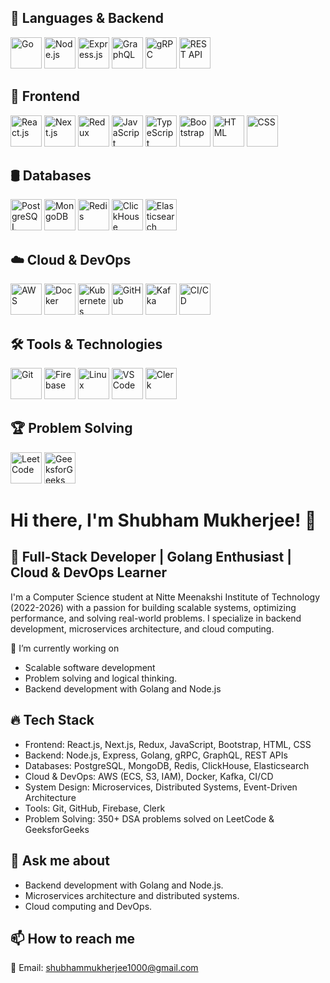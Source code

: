 ## 🚀 Languages & Backend
<p align="left">
  <img src="https://cdn.jsdelivr.net/gh/devicons/devicon/icons/go/go-original.svg" alt="Go" width="50" height="50"/>
  <img src="https://cdn.jsdelivr.net/gh/devicons/devicon/icons/nodejs/nodejs-original.svg" alt="Node.js" width="50" height="50"/>
  <img src="https://cdn.jsdelivr.net/gh/devicons/devicon/icons/express/express-original.svg" alt="Express.js" width="50" height="50"/>
  <img src="https://cdn.jsdelivr.net/gh/devicons/devicon/icons/graphql/graphql-plain.svg" alt="GraphQL" width="50" height="50"/>
  <img src="https://cdn.jsdelivr.net/gh/devicons/devicon/icons/grpc/grpc-original.svg" alt="gRPC" width="50" height="50"/>
  <img src="https://upload.wikimedia.org/wikipedia/commons/6/6a/REST_API_Logo.svg" alt="REST API" width="50" height="50"/>
</p>

## 🎨 Frontend
<p align="left">
  <img src="https://cdn.jsdelivr.net/gh/devicons/devicon/icons/react/react-original.svg" alt="React.js" width="50" height="50"/>
  <img src="https://cdn.jsdelivr.net/gh/devicons/devicon/icons/nextjs/nextjs-original.svg" alt="Next.js" width="50" height="50"/>
  <img src="https://cdn.jsdelivr.net/gh/devicons/devicon/icons/redux/redux-original.svg" alt="Redux" width="50" height="50"/>
  <img src="https://cdn.jsdelivr.net/gh/devicons/devicon/icons/javascript/javascript-original.svg" alt="JavaScript" width="50" height="50"/>
  <img src="https://cdn.jsdelivr.net/gh/devicons/devicon/icons/typescript/typescript-original.svg" alt="TypeScript" width="50" height="50"/>
  <img src="https://cdn.jsdelivr.net/gh/devicons/devicon/icons/bootstrap/bootstrap-original.svg" alt="Bootstrap" width="50" height="50"/>
  <img src="https://cdn.jsdelivr.net/gh/devicons/devicon/icons/html5/html5-original.svg" alt="HTML" width="50" height="50"/>
  <img src="https://cdn.jsdelivr.net/gh/devicons/devicon/icons/css3/css3-original.svg" alt="CSS" width="50" height="50"/>
</p>

## 🛢️ Databases
<p align="left">
  <img src="https://cdn.jsdelivr.net/gh/devicons/devicon/icons/postgresql/postgresql-original.svg" alt="PostgreSQL" width="50" height="50"/>
  <img src="https://cdn.jsdelivr.net/gh/devicons/devicon/icons/mongodb/mongodb-original.svg" alt="MongoDB" width="50" height="50"/>
  <img src="https://cdn.jsdelivr.net/gh/devicons/devicon/icons/redis/redis-original.svg" alt="Redis" width="50" height="50"/>
  <img src="https://upload.wikimedia.org/wikipedia/commons/5/5a/ClickHouse_logo.svg" alt="ClickHouse" width="50" height="50"/>
  <img src="https://cdn.jsdelivr.net/gh/devicons/devicon/icons/elasticsearch/elasticsearch-original.svg" alt="Elasticsearch" width="50" height="50"/>
</p>

## ☁️ Cloud & DevOps
<p align="left">
  <img src="https://cdn.jsdelivr.net/gh/devicons/devicon/icons/amazonwebservices/amazonwebservices-original.svg" alt="AWS" width="50" height="50"/>
  <img src="https://cdn.jsdelivr.net/gh/devicons/devicon/icons/docker/docker-original.svg" alt="Docker" width="50" height="50"/>
  <img src="https://cdn.jsdelivr.net/gh/devicons/devicon/icons/kubernetes/kubernetes-plain.svg" alt="Kubernetes" width="50" height="50"/>
  <img src="https://cdn.jsdelivr.net/gh/devicons/devicon/icons/github/github-original.svg" alt="GitHub" width="50" height="50"/>
  <img src="https://upload.wikimedia.org/wikipedia/commons/e/e1/Kafka-logo.svg" alt="Kafka" width="50" height="50"/>
  <img src="https://img.icons8.com/color/50/continuous-integration.png" alt="CI/CD" width="50" height="50"/>
</p>

## 🛠️ Tools & Technologies
<p align="left">
  <img src="https://cdn.jsdelivr.net/gh/devicons/devicon/icons/git/git-original.svg" alt="Git" width="50" height="50"/>
  <img src="https://cdn.jsdelivr.net/gh/devicons/devicon/icons/firebase/firebase-plain.svg" alt="Firebase" width="50" height="50"/>
  <img src="https://cdn.jsdelivr.net/gh/devicons/devicon/icons/linux/linux-original.svg" alt="Linux" width="50" height="50"/>
  <img src="https://cdn.jsdelivr.net/gh/devicons/devicon/icons/vscode/vscode-original.svg" alt="VS Code" width="50" height="50"/>
  <img src="https://static.cdnlogo.com/logos/c/81/clerk.svg" alt="Clerk" width="50" height="50"/>
</p>

## 🏆 Problem Solving
<p align="left">
  <img src="https://upload.wikimedia.org/wikipedia/commons/1/19/LeetCode_logo_black.png" alt="LeetCode" width="50" height="50"/>
  <img src="https://upload.wikimedia.org/wikipedia/commons/1/1b/GeeksforGeeks_logo.svg" alt="GeeksforGeeks" width="50" height="50"/>
</p>







# Hi there, I'm Shubham Mukherjee! 👋
## 🚀 Full-Stack Developer | Golang Enthusiast | Cloud & DevOps Learner



I'm a Computer Science student at Nitte Meenakshi Institute of Technology (2022-2026) with a passion for building scalable systems, optimizing performance, and solving real-world problems. I specialize in backend development, microservices architecture, and cloud computing.

🔭 I’m currently working on

- Scalable software development
- Problem solving and logical thinking.
- Backend development with Golang and Node.js

## 🔥 Tech Stack

- Frontend: React.js, Next.js, Redux, JavaScript, Bootstrap, HTML, CSS
- Backend: Node.js, Express, Golang, gRPC, GraphQL, REST APIs
- Databases: PostgreSQL, MongoDB, Redis, ClickHouse, Elasticsearch
- Cloud & DevOps: AWS (ECS, S3, IAM), Docker, Kafka, CI/CD
- System Design: Microservices, Distributed Systems, Event-Driven Architecture
- Tools: Git, GitHub, Firebase, Clerk
- Problem Solving: 350+ DSA problems solved on LeetCode & GeeksforGeeks

## 💬 Ask me about

- Backend development with Golang and Node.js.
- Microservices architecture and distributed systems.
- Cloud computing and DevOps.

## 📫 How to reach me
📧 Email: shubhammukherjee1000@gmail.com

